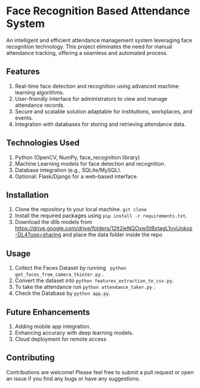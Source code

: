 # Face Recognition Based Attendance System

An intelligent and efficient attendance management system leveraging face recognition technology. This project eliminates the need for manual attendance tracking, offering a seamless and automated process.

## Features

1. Real-time face detection and recognition using advanced machine learning algorithms.
2. User-friendly interface for administrators to view and manage attendance records.
3. Secure and scalable solution adaptable for institutions, workplaces, and events.
4. Integration with databases for storing and retrieving attendance data.

## Technologies Used

1. Python (OpenCV, NumPy, face_recognition library)
2. Machine Learning models for face detection and recognition.
3. Database integration (e.g., SQLite/MySQL).
4. Optional: Flask/Django for a web-based interface.

## Installation

1. Clone the repository to your local machine. ``` git clone  ```
2. Install the required packages using ```pip install -r requirements.txt```.
3. Download the dlib models from https://drive.google.com/drive/folders/12It2jeNQOxwStBxtagL1vvIJokoz-DL4?usp=sharing and place the data folder inside the repo

## Usage

1. Collect the Faces Dataset by running ``` python get_faces_from_camera_tkinter.py``` .
2. Convert the dataset into ```python features_extraction_to_csv.py```.
3. To take the attendance run ```python attendance_taker.py``` .
4. Check the Database by ```python app.py```.

## Future Enhancements

1. Adding mobile app integration.
2. Enhancing accuracy with deep learning models.
3. Cloud deployment for remote access


## Contributing

Contributions are welcome! Please feel free to submit a pull request or open an issue if you find any bugs or have any suggestions.





